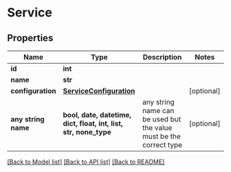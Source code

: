 # Service


## Properties
Name | Type | Description | Notes
------------ | ------------- | ------------- | -------------
**id** | **int** |  | 
**name** | **str** |  | 
**configuration** | [**ServiceConfiguration**](ServiceConfiguration.md) |  | [optional] 
**any string name** | **bool, date, datetime, dict, float, int, list, str, none_type** | any string name can be used but the value must be the correct type | [optional]

[[Back to Model list]](../README.md#documentation-for-models) [[Back to API list]](../README.md#documentation-for-api-endpoints) [[Back to README]](../README.md)


